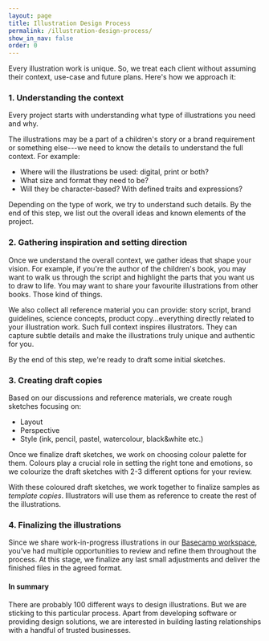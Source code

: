 ```yaml
---
layout: page
title: Illustration Design Process
permalink: /illustration-design-process/
show_in_nav: false
order: 0
---
```

Every illustration work is unique. So, we treat each client without assuming their context, use-case and future plans. Here's how we approach it:

### 1. Understanding the context
Every project starts with understanding what type of illustrations you need and why. 

The illustrations may be a part of a children's story or a brand requirement or something else---we need to know the details to understand the full context. For example: 
- Where will the illustrations be used: digital, print or both?
- What size and format they need to be?
- Will they be character-based? With defined traits and expressions?

Depending on the type of work, we try to understand such details. By the end of this step, we list out the overall ideas and known elements of the project.

### 2. Gathering inspiration and setting direction
Once we understand the overall context, we gather ideas that shape your vision. For example, if you're the author of the children's book, you may want to walk us through the script and highlight the parts that you want us to draw to life. You may want to share your favourite illustrations from other books. Those kind of things.

We also collect all reference material you can provide: story script, brand guidelines, science concepts, product copy...everything directly related to your illustration work.
Such full context inspires illustrators. They can capture subtle details and make the illustrations truly unique and authentic for you.

By the end of this step, we're ready to draft some initial sketches.

### 3. Creating draft copies
Based on our discussions and reference materials, we create rough sketches focusing on: 
- Layout
- Perspective
- Style (ink, pencil, pastel, watercolour, black&white etc.)

Once we finalize draft sketches, we work on choosing colour palette for them. Colours play a crucial role in setting the right tone and emotions, so we colourize the draft sketches with 2-3 different options for your review.

With these coloured draft sketches, we work together to finalize samples as *template copies*. Illustrators will use them as reference to create the rest of the illustrations.

### 4. Finalizing the illustrations
Since we share work-in-progress illustrations in our [Basecamp workspace](/how-we-work/), you’ve had multiple opportunities to review and refine them throughout the process. At this stage, we finalize any last small adjustments and deliver the finished files in the agreed format.

#### In summary
There are probably 100 different ways to design illustrations. But we are sticking to this particular process. Apart from developing software or providing design solutions, we are interested in building lasting relationships with a handful of trusted businesses.
